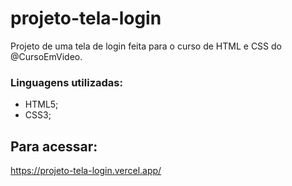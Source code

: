 # projeto-tela-login
 Projeto de uma tela de login feita para o curso de HTML e CSS do @CursoEmVideo.
 
 ### Linguagens utilizadas:
 - HTML5;
 - CSS3;
 
 ## Para acessar:
 https://projeto-tela-login.vercel.app/
